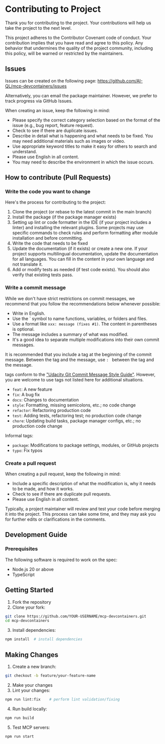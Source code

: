 # Contributing to Project

Thank you for contributing to the project. Your contributions will help us take the project to the next level.

This project adheres to the Contributor Covenant code of conduct. Your contribution implies that you have read and agree to this policy. Any behavior that undermines the quality of the project community, including this policy, will be warned or restricted by the maintainers.

## Issues

Issues can be created on the following page: https://github.com/AI-QL/mcp-devcontainers/issues

Alternatively, you can email the package maintainer. However, we prefer to track progress via GitHub Issues.

When creating an issue, keep the following in mind:

- Please specify the correct category selection based on the format of the issue (e.g., bug report, feature request).
- Check to see if there are duplicate issues.
- Describe in detail what is happening and what needs to be fixed. You may need additional materials such as images or video.
- Use appropriate keyword titles to make it easy for others to search and understand.
- Please use English in all content.
- You may need to describe the environment in which the issue occurs.

## How to contribute (Pull Requests)

### Write the code you want to change

Here's the process for contributing to the project:

1. Clone the project (or rebase to the latest commit in the main branch)
2. Install the package (if the package manager exists)
3. Setting up lint or code formatter in the IDE (if your project includes a linter) and installing the relevant plugins. Some projects may use specific commands to check rules and perform formatting after module installation and before committing.
4. Write the code that needs to be fixed
5. Update the documentation (if it exists) or create a new one. If your project supports multilingual documentation, update the documentation for all languages. You can fill in the content in your own language and not translate it.
6. Add or modify tests as needed (if test code exists). You should also verify that existing tests pass.

### Write a commit message

While we don't have strict restrictions on commit messages, we recommend that you follow the recommendations below whenever possible:

- Write in English.
- Use the ` symbol to name functions, variables, or folders and files.
- Use a format like `xxx: message (fixes #1)`. The content in parentheses is optional.
- The message includes a summary of what was modified.
- It's a good idea to separate multiple modifications into their own commit messages.

It is recommended that you include a tag at the beginning of the commit message. Between the tag and the message, use `: ` between the tag and the message.

tags conform to the ["Udacity Git Commit Message Style Guide"](https://udacity.github.io/git-styleguide). However, you are welcome to use tags not listed here for additional situations.

- `feat`: A new feature
- `fix`: A bug fix
- `docs`: Changes to documentation
- `style`: Formatting, missing semicolons, etc.; no code change
- `refactor`: Refactoring production code
- `test`: Adding tests, refactoring test; no production code change
- `chore`: Updating build tasks, package manager configs, etc.; no production code change

Informal tags:

- `package`: Modifications to package settings, modules, or GitHub projects
- `typo`: Fix typos

### Create a pull request

When creating a pull request, keep the following in mind:

- Include a specific description of what the modification is, why it needs to be made, and how it works.
- Check to see if there are duplicate pull requests.
- Please use English in all content.

Typically, a project maintainer will review and test your code before merging it into the project. This process can take some time, and they may ask you for further edits or clarifications in the comments.

## Development Guide

### Prerequisites

The following software is required to work on the spec:

- Node.js 20 or above
- TypeScript

## Getting Started

1. Fork the repository
2. Clone your fork:

```bash
git clone https://github.com/YOUR-USERNAME/mcp-devcontainers.git
cd mcp-devcontainers
```

3. Install dependencies:

```bash
npm install  # install dependencies
```

## Making Changes

1. Create a new branch:

```bash
git checkout -b feature/your-feature-name
```

2. Make your changes
3. Lint your changes:

```bash
npm run lint:fix    # perform lint validation/fixing
```

4. Run build locally:

```bash
npm run build
```

5. Test MCP servers:

```bash
npm run start
```
